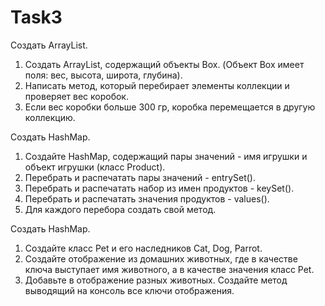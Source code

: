 # Task3
Создать ArrayList.
1.    Создать ArrayList, содержащий объекты Box. (Объект Box имеет поля: вес, высота, широта, глубина).
2.    Написать метод, который перебирает элементы коллекции и проверяет вес коробок.
3.    Если вес коробки больше 300 гр, коробка перемещается в другую коллекцию.

Создать HashMap.
1.    Создайте HashMap, содержащий пары значений  - имя игрушки и объект игрушки (класс Product).
2.    Перебрать и распечатать пары значений - entrySet().
3.    Перебрать и распечатать набор из имен продуктов  - keySet().
4.    Перебрать и распечатать значения продуктов - values().
5.    Для каждого перебора создать свой метод.

Создать HashMap.
1.    Создайте класс Pet и его наследников Cat, Dog, Parrot.
2.    Создайте отображение из домашних животных, где в качестве ключа выступает имя животного, а в качестве значения класс Pet.
3.    Добавьте в отображение разных животных. Создайте метод выводящий на консоль все ключи отображения.
